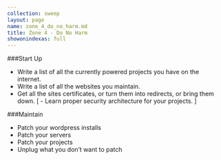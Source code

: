 ```yaml
---
collection: sweep
layout: page
name: zone_4_do_no_harm.md
title: Zone 4 - Do No Harm
showonindexas: full
---
```


###Start Up
- Write a list of all the currently powered projects you have on the internet.
- Write a list of all the websites you maintain.
- Get all the sites certificates, or turn them into redirects, or bring them down.
[ - Learn proper security architecture for your projects. ]

###Maintain
- Patch your wordpress installs
- Patch your servers
- Patch your projects
- Unplug what you don’t want to patch

